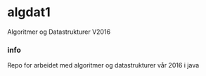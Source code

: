# algdat1
Algoritmer og Datastrukturer V2016

### info

Repo for arbeidet med algoritmer og datastrukturer vår 2016 i java
